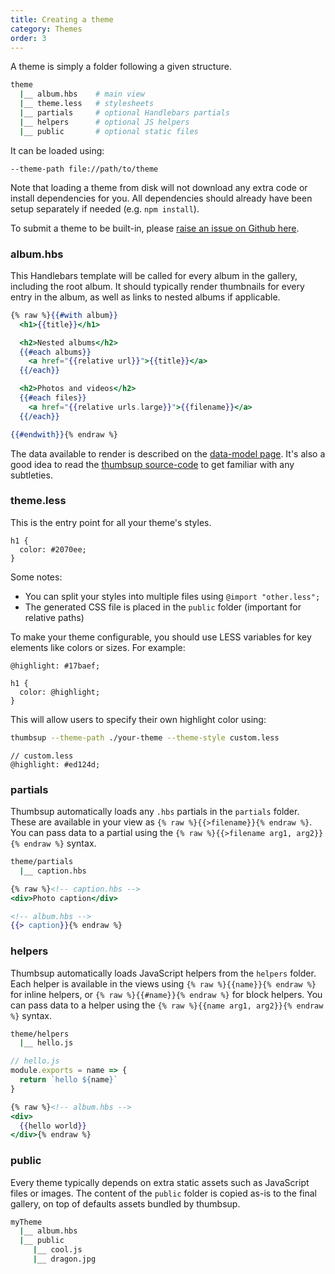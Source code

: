 ```yaml
---
title: Creating a theme
category: Themes
order: 3
---
```


A theme is simply a folder following a given structure.

```bash
theme
  |__ album.hbs    # main view
  |__ theme.less   # stylesheets
  |__ partials     # optional Handlebars partials
  |__ helpers      # optional JS helpers
  |__ public       # optional static files
```

It can be loaded using:

```
--theme-path file://path/to/theme
```

Note that loading a theme from disk will not download any extra code or install dependencies for you.
All dependencies should already have been setup separately if needed (e.g. `npm install`).

To submit a theme to be built-in, please [raise an issue on Github here](https://github.com/thumbsup/thumbsup).

### album.hbs

This Handlebars template will be called for every album in the gallery, including the root album.
It should typically render thumbnails for every entry in the album, as well as links to nested albums if applicable.

```hbs
{% raw %}{{#with album}}
  <h1>{{title}}</h1>

  <h2>Nested albums</h2>
  {{#each albums}}
    <a href="{{relative url}}">{{title}}</a>
  {{/each}}

  <h2>Photos and videos</h2>
  {{#each files}}
    <a href="{{relative urls.large}}">{{filename}}</a>
  {{/each}}

{{#endwith}}{% endraw %}
```

The data available to render is described on the [data-model page](../data-model/).
It's also a good idea to read the [thumbsup source-code](https://github.com/thumbsup/thumbsup) to get familiar with any subtleties.

### theme.less

This is the entry point for all your theme's styles.

```less
h1 {
  color: #2070ee;
}
```

Some notes:

- You can split your styles into multiple files using `@import "other.less";`
- The generated CSS file is placed in the `public` folder (important for relative paths)

To make your theme configurable, you should use LESS variables for key elements like colors or sizes.
For example:

```less
@highlight: #17baef;

h1 {
  color: @highlight;
}
```

This will allow users to specify their own highlight color using:

```bash
thumbsup --theme-path ./your-theme --theme-style custom.less
```

```less
// custom.less
@highlight: #ed124d;
```

### partials

Thumbsup automatically loads any `.hbs` partials in the `partials` folder.
These are available in your view as `{% raw %}{{>filename}}{% endraw %}`.
You can pass data to a partial using the `{% raw %}{{>filename arg1, arg2}}{% endraw %}` syntax.

```bash
theme/partials
  |__ caption.hbs
```

```hbs
{% raw %}<!-- caption.hbs -->
<div>Photo caption</div>
```

```hbs
<!-- album.hbs -->
{{> caption}}{% endraw %}
```

### helpers

Thumbsup automatically loads JavaScript helpers from the `helpers` folder.
Each helper is available in the views using `{% raw %}{{name}}{% endraw %}`
for inline helpers, or `{% raw %}{{#name}}{% endraw %}` for block helpers.
You can pass data to a helper using the `{% raw %}{{name arg1, arg2}}{% endraw %}` syntax.

```bash
theme/helpers
  |__ hello.js
```

```js
// hello.js
module.exports = name => {
  return `hello ${name}`
}
```

```hbs
{% raw %}<!-- album.hbs -->
<div>
  {{hello world}}
</div>{% endraw %}
```

### public

Every theme typically depends on extra static assets such as JavaScript files or images. The content of the `public` folder is copied as-is to the final gallery, on top of defaults assets bundled by thumbsup.

```bash
myTheme
  |__ album.hbs
  |__ public
     |__ cool.js
     |__ dragon.jpg
```
